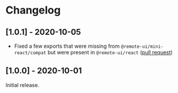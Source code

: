# Changelog

## [1.0.1] - 2020-10-05

- Fixed a few exports that were missing from `@remote-ui/mini-react/compat` but were present in `@remote-ui/react` ([pull request](https://github.com/Shopify/remote-ui/pull/26))

## [1.0.0] - 2020-10-01

Initial release.
